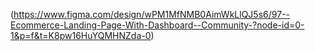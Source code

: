 (https://www.figma.com/design/wPM1MfNMB0AimWkLlQJ5s6/97--Ecommerce-Landing-Page-With-Dashboard--Community-?node-id=0-1&p=f&t=K8pw16HuYQMHNZda-0)
